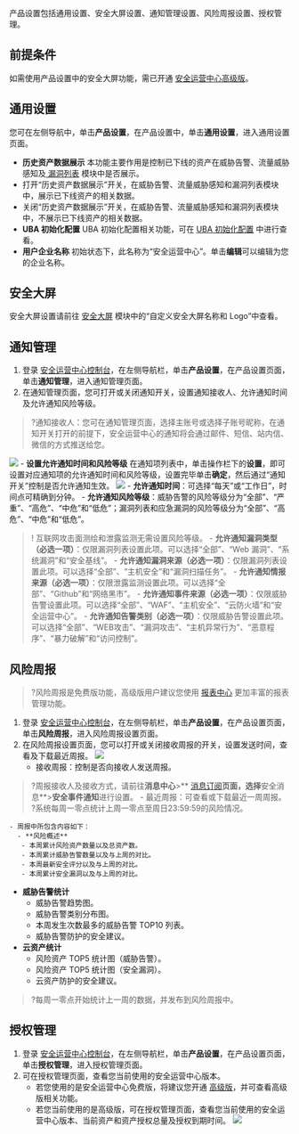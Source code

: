 产品设置包括通用设置、安全大屏设置、通知管理设置、风险周报设置、授权管理。
## 前提条件
如需使用产品设置中的安全大屏功能，需已开通 [安全运营中心高级版](https://buy.cloud.tencent.com/soc?type=new)。
## 通用设置
您可在左侧导航中，单击**产品设置**，在产品设置中，单击**通用设置**，进入通用设置页面。
- **历史资产数据展示**
本功能主要作用是控制已下线的资产在威胁告警、流量威胁感知及[ 漏洞列表](https://console.cloud.tencent.com/ssav2/vulner/vul) 模块中是否展示。
 - 打开“历史资产数据展示”开关，在威胁告警、流量威胁感知和漏洞列表模块中，展示已下线资产的相关数据。
 - 关闭“历史资产数据展示”开关，在威胁告警、流量威胁感知和漏洞列表模块中，不展示已下线资产的相关数据。
- **UBA 初始化配置**
UBA 初始化配置相关功能，可在 [UBA 初始化配置](https://cloud.tencent.com/document/product/664/41790) 中进行查看。
- **用户企业名称**
初始状态下，此名称为“安全运营中心”。单击**编辑**可以编辑为您的企业名称。

## 安全大屏
安全大屏设置请前往 [安全大屏](https://cloud.tencent.com/document/product/664/41469) 模块中的“自定义安全大屏名称和 Logo”中查看。

## 通知管理
1. 登录 [安全运营中心控制台](https://console.cloud.tencent.com/ssav2/setting/notify)，在左侧导航栏，单击**产品设置**，在产品设置页面，单击**通知管理**，进入通知管理页面。
2. 在通知管理页面，您可打开或关闭通知开关，设置通知接收人、允许通知时间及允许通知风险等级。
>?通知接收人：您可在通知管理页面，选择主账号或选择子账号昵称，在通知开关打开的前提下，安全运营中心的通知将会通过邮件、短信、站内信、微信的方式推送给您。
>
![](https://qcloudimg.tencent-cloud.cn/raw/73f392a9db9b46f38777a5a31ec88ea7.png)
	- **设置允许通知时间和风险等级**
在通知项列表中，单击操作栏下的**设置**，即可设置对应通知项的允许通知时间和风险等级，设置完毕单击**确定**，然后通过“通知开关”控制是否允许通知生效。
![](https://main.qcloudimg.com/raw/f46f771cd737f48748f62bb9ae714d76.png)
		- **允许通知时间**：可选择“每天”或“工作日”，时间点可精确到分钟。
		- **允许通知风险等级**：威胁告警的风险等级分为“全部”、“严重”、“高危”、“中危”和“低危”；漏洞列表和应急漏洞的风险等级分为“全部”、“高危”、“中危”和“低危”。
>! 互联网攻击面测绘和泄露监测无需设置风险等级。
	- **允许通知漏洞类型（必选一项）**：仅限漏洞列表设置此项。可以选择“全部”、“Web 漏洞”、“系统漏洞”和“安全基线”。
	- **允许通知漏洞来源（必选一项）**：仅限漏洞列表设置此项。可以选择“全部”、“主机安全”和“漏洞扫描任务”。
	- **允许通知情报来源（必选一项）**：仅限泄露监测设置此项。可以选择“全部”、“Github”和“网络黑市”。
	- **允许通知事件来源（必选一项）**：仅限威胁告警设置此项。可以选择“全部”、“WAF”、“主机安全”、“云防火墙”和“安全运营中心”。
	- **允许通知告警类别（必选一项）**：仅限威胁告警设置此项。可以选择“全部”、“WEB攻击”、“漏洞攻击”、“主机异常行为”、“恶意程序”、“暴力破解”和“访问控制”。

## 风险周报
>?风险周报是免费版功能，高级版用户建议您使用 [报表中心](https://console.cloud.tencent.com/ssav2/report) 更加丰富的报表管理功能。
>
1. 登录 [安全运营中心控制台](https://console.cloud.tencent.com/ssav2/setting/report)，在左侧导航栏，单击**产品设置**，在产品设置页面，单击**风险周报**，进入风险周报设置页面。
2. 在风险周报设置页面，您可以打开或关闭接收周报的开关，设置发送时间，查看及下载最近周报。
![](https://main.qcloudimg.com/raw/a9473063895e4eaa0aab34b6af00bec9.png)
	- 接收周报：控制是否向接收人发送周报。
>?周报接收人及接收方式，请前往**消息中心**>** [消息订阅](https://console.cloud.tencent.com/message/subscription)**页面，选择**安全消息**>**安全事件通知**进行设置。
	- 最近周报：可查看或下载最近一周周报。
>?系统每周一零点统计上周一零点至周日23:59:59的风险情况。
>
	- 周报中所包含内容如下：
	  - **风险概述**
	   - 本周累计风险资产数量以及总资产数。
	   - 本周累计威胁告警数量以及与上周的对比。
	   - 本周最新安全评分以及与上周的对比。
	   - 本周累计安全漏洞以及与上周的对比。
   - **威胁告警统计**
       - 威胁告警趋势图。
       - 威胁告警类别分布图。
       - 本周发生次数最多的威胁告警 TOP10 列表。
       - 威胁告警防护的安全建议。
   - **云资产统计**
      - 风险资产 TOP5 统计图（威胁告警）。
      - 风险资产 TOP5 统计图（安全漏洞）。
      - 云资产防护的安全建议。
>?每周一零点开始统计上一周的数据，并发布到风险周报中。


## 授权管理
1. 登录 [安全运营中心控制台](https://console.cloud.tencent.com/ssav2/setting/auth)，在左侧导航栏，单击**产品设置**，在产品设置页面，单击**授权管理**，进入授权管理页面。
2. 可在授权管理页面，查看您当前使用的安全运营中心版本。
	- 若您使用的是安全运营中心免费版，将建议您开通 [高级版](https://buy.cloud.tencent.com/soc?type=new)，并可查看高级版相关功能。
	- 若您当前使用的是高级版，可在授权管理页面，查看您当前使用的安全运营中心版本、当前资产和资产授权总量及授权到期时间。
![](https://main.qcloudimg.com/raw/bd48a459300af13866f1d8b4a6af7bf0.png)



